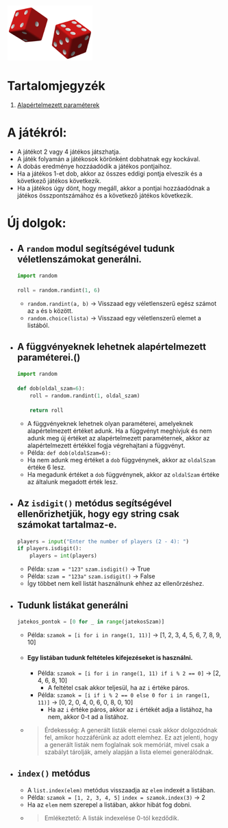 <link href="../assets/style_1.css" rel="stylesheet"/>
<link href="../assets/code.css" rel="stylesheet"/>
<script src="https://cdn.jsdelivr.net/npm/prismjs@1.25.0"></script>
<script src="https://cdn.jsdelivr.net/npm/prismjs/components/prism-python.min.js"></script>
<img src="../assets/lessons/lesson-2/dices_1.png" width=200px>

# Tartalomjegyzék
1. [Alapértelmezett paraméterek](#alapertelmezett-parameterek)

# A játékról:
- A játékot 2 vagy 4 játékos játszhatja.
- A játék folyamán a játékosok körönként dobhatnak egy kockával.
- A dobás eredménye hozzáadódik a játékos pontjaihoz.
- Ha a játékos 1-et dob, akkor az összes eddigi pontja elveszik és a következő játékos következik.
- Ha a játékos úgy dönt, hogy megáll, akkor a pontjai hozzáadódnak a játékos összpontszámához és a következő játékos következik.

# Új dolgok:
- ## A `random` modul segítségével tudunk véletlenszámokat generálni.
    ```python
    import random

    roll = random.randint(1, 6)
    ```
    - `random.randint(a, b)` -> Visszaad egy véletlenszerű egész számot az `a` és `b` között. 
    - `random.choice(lista)` -> Visszaad egy véletlenszerű elemet a listából.

- ## A függvényeknek lehetnek alapértelmezett paraméterei.()
    ```python
    import random

    def dob(oldal_szam=6):
        roll = random.randint(1, oldal_szam)

        return roll
    ```
    - A függvényeknek lehetnek olyan paraméterei, amelyeknek alapértelmezett értéket adunk. Ha a függvényt meghívjuk és nem adunk meg új értéket az alapértelmezett paraméternek, akkor az alapértelmezett értékkel fogja végrehajtani a függvényt. 
    - Példa: `def dob(oldalSzam=6):`  
    - Ha nem adunk meg értéket a `dob` függvénynek, akkor az `oldalSzam` értéke 6 lesz.
    - Ha megadunk értéket a `dob` függvénynek, akkor az `oldalSzam` értéke az általunk megadott érték lesz. 

- ## Az `isdigit()` metódus segítségével ellenőrizhetjük, hogy egy string csak számokat tartalmaz-e. 
    ```python
    players = input("Enter the number of players (2 - 4): ")
    if players.isdigit():
        players = int(players)
    ```
    - Példa: `szam = "123"`  `szam.isdigit()`  -> True 
    - Példa: `szam = "123a"`  `szam.isdigit()`  -> False 
    - Így többet nem kell listát használnunk ehhez az ellenőrzéshez.

- ## Tudunk listákat generálni
    ```python
    jatekos_pontok = [0 for _ in range(jatekosSzam)]
    ```
    - Példa: `szamok = [i for i in range(1, 11)]`  -> [1, 2, 3, 4, 5, 6, 7, 8, 9, 10]  
    - #### Egy listában tudunk feltételes kifejezéseket is használni.
        - Példa: `szamok = [i for i in range(1, 11) if i % 2 == 0]`  -> [2, 4, 6, 8, 10]
            - A feltétel csak akkor teljesül, ha az `i` értéke páros.
        - Példa: `szamok = [i if i % 2 == 0 else 0 for i in range(1, 11)]`  -> [0, 2, 0, 4, 0, 6, 0, 8, 0, 10]
            - Ha az `i` értéke páros, akkor az `i` értékét adja a listához, ha nem, akkor 0-t ad a listához.
    - > Érdekesség: A generált listák elemei csak akkor dolgozódnak fel, amikor hozzáférünk az adott elemhez. Ez azt jelenti, hogy a generált listák nem foglalnak sok memóriát, mivel csak a szabályt tárolják, amely alapján a lista elemei generálódnak.
- ## `index()` metódus
    - A `list.index(elem)` metódus visszaadja az `elem` indexét a listában.
    - Példa: `szamok = [1, 2, 3, 4, 5]`  `index = szamok.index(3)`  -> 2
    - Ha az `elem` nem szerepel a listában, akkor hibát fog dobni.
    - > Emlékeztető: A listák indexelése 0-tól kezdődik.
        

    